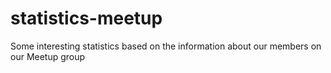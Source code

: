 # statistics-meetup
Some interesting statistics based on the information about our members on our Meetup group
